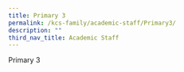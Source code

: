 ```yaml
---
title: Primary 3
permalink: /kcs-family/academic-staff/Primary3/
description: ""
third_nav_title: Academic Staff
---
```



Primary 3